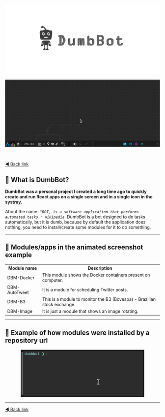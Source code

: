<p align="center">
  <a href="https://github.com/ronoctua/old-study-codes/study-codes/Others/DumbBot">
    <img src="assets/DumbBot-logo.png">
  </a>
</p>

<p align="center">
  <a href="https://github.com/ronoctua/old-study-codes/study-codes/Others/DumbBot">
    <img src="assets/DumbBot-animation.gif">
  </a>
</p>

<br />

[◄ Back link](https://github.com/ronoctua/old-study-codes#🖖)

## 🔹 What is DumbBot?

**DumbBot was a personal project I created a long time ago to quickly create and run React apps on a single screen and in a single icon in the systray.**

About the name: _`"BOT, is a software application that performs automated tasks." Wikipedia`_. DumbBot is a bot designed to do tasks automatically, but it is dumb, because by default the application does nothing, you need to install/create some modules for it to do something.

---

## 🔹 Modules/apps in the animated screenshot example

<table>
 <tr>
  <th>
    Module name
  </th>
  <th>
    Description
  </th>
 </tr>
  <tr>
  <td>
    DBM-Docker
  </td>
  <td>
    This module shows the Docker containers present on computer.
  </td>
 </tr>
  <tr>
  <td>
    DBM-AutoTweet
  </td>
  <td>
    It is a module for scheduling Twitter posts.
  </td>
 </tr>
 <tr>
  <td>
    DBM-B3
  </td>
  <td>
    This is a module to monitor the B3 (Bovespa) - Brazilian stock exchange.
  </td>
 </tr>
 <tr>
  <td>
    DBM-Image
  </td>
  <td>
    It is just a module that shows an image rotating.
  </td>
 </tr>
</table>

---

## 🔹 Example of how modules were installed by a repository url

<p align="center">
  <a href="https://github.com/ronoctua/old-study-codes/study-codes/Others/DumbBot">
    <img src="assets/DumbBot-add-module-animation.gif">
  </a>
</p>

---

[◄ Back link](https://github.com/ronoctua/old-study-codes#🖖)
